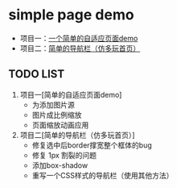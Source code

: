 # simple page demo
- 项目一：[一个简单的自适应页面demo](https://xiongamao.github.io/a-easy-web-demo1/index.html)
- 项目二：[简单的导航栏（仿多玩首页）](https://xiongamao.github.io/a-easy-web-demo1/nav-demo/site_navigation.html)


## TODO LIST
1. 项目一[简单的自适应页面demo]
    - 为<img>添加图片源
    - 图片成比例缩放
    - 页面缩放动画应用
2. 项目二[简单的导航栏（仿多玩首页）]
    - 修复选中后border撑宽整个框体的bug
    - 修复 1px 割裂的问题
    - 添加box-shadow
    - 重写一个CSS样式的导航栏（使用其他方法）